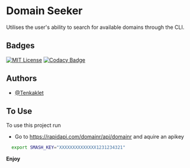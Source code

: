 
# Domain Seeker

Utilises the user's ability to search for available domains through the CLI.



## Badges

[![MIT License](https://img.shields.io/badge/License-MIT-green.svg)](https://choosealicense.com/licenses/mit/)
[![Codacy Badge](https://app.codacy.com/project/badge/Grade/c5b921dc8f7f42dca27fa13e76076fcc)](https://app.codacy.com/gh/Tenkaklet/Domain-Seeker/dashboard?utm_source=gh&utm_medium=referral&utm_content=&utm_campaign=Badge_grade)



## Authors

- [@Tenkaklet](https://www.github.com/tenkaklet)

## To Use

To use this project run

- Go to https://rapidapi.com/domainr/api/domainr and aquire an apikey

```bash
  export SMASH_KEY="XXXXXXXXXXXXXX1231234321"
```

**Enjoy**

